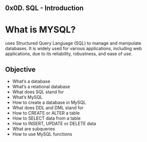 ## 0x0D. SQL - Introduction

# What is MYSQL?
uses Structured Query Language (SQL) to manage and manipulate databases. It is widely used for various applications, including web applications, due to its reliability, robustness, and ease of use.

## Objective

+ What’s a database
+ What’s a relational database
+ What does SQL stand for
+ What’s MySQL
+ How to create a database in MySQL
+ What does DDL and DML stand for
+ How to CREATE or ALTER a table
+ How to SELECT data from a table
+ How to INSERT, UPDATE or DELETE data
+ What are subqueries
+ How to use MySQL functions
